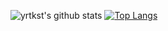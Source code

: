 ![yrtkst's github stats](https://github-readme-stats.vercel.app/api?username=yrtkst)
[![Top Langs](https://github-readme-stats.vercel.app/api/top-langs/?username=yrtkst)](https://github.com/anuraghazra/github-readme-stats)


<!--
**yrtkst/yrtkst** is a ✨ _special_ ✨ repository because its `README.md` (this file) appears on your GitHub profile.

Here are some ideas to get you started:

- 🔭 I’m currently working on ...
- 🌱 I’m currently learning ...
- 👯 I’m looking to collaborate on ...
- 🤔 I’m looking for help with ...
- 💬 Ask me about ...
- 📫 How to reach me: ...
- 😄 Pronouns: ...
- ⚡ Fun fact: ...
-->
